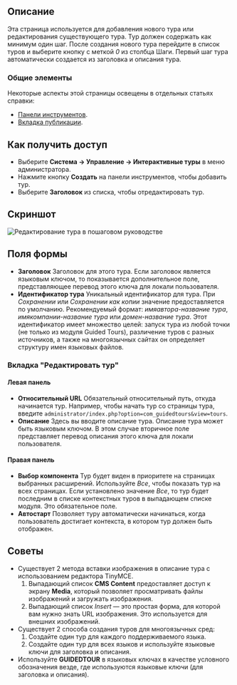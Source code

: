 <!-- Filename: Help4.x:Guided_Tours:_New_or_Edit_Tour / Display title: Экскурсии: Редактировать тур -->

## Описание

Эта страница используется для добавления нового тура или редактирования существующего тура. Тур должен содержать как минимум один шаг. После создания нового тура перейдите в список туров и выберите кнопку с меткой *0* из столбца Шаги. Первый шаг тура автоматически создается из заголовка и описания тура.

### Общие элементы

Некоторые аспекты этой страницы освещены в отдельных статьях справки:

* [Панели инструментов](jdocmanual?article=help/common-elements/toolbars).
* [Вкладка публикации](jdocmanual?article=help/common-elements/edit-publishing).

## Как получить доступ

- Выберите **Система -> Управление -> Интерактивные туры** в меню администратора.
- Нажмите кнопку **Создать** на панели инструментов, чтобы добавить тур.
- Выберите **Заголовок** из списка, чтобы отредактировать тур.


## Скриншот

![Редактирование тура в пошаговом руководстве](../../../ru/images/guided-tours/guided-tours-edit-tour.png)

## Поля формы

- **Заголовок** Заголовок для этого тура. Если заголовок является языковым ключом, то показывается дополнительное поле, представляющее перевод этого ключа для локали пользователя.
- **Идентификатор тура** Уникальный идентификатор для тура. При *Сохранении* или *Сохранении как копии* значение предоставляется по умолчанию. Рекомендуемый формат: *имяавтора-название тура*, *имякомпании-название тура* или *домен-название тура*. Этот идентификатор имеет множество целей: запуск тура из любой точки (не только из модуля Guided Tours), различение туров с разных источников, а также на многоязычных сайтах он определяет структуру имен языковых файлов.

### Вкладка "Редактировать тур"

#### Левая панель

- **Относительный URL** Обязательный относительный путь, откуда начинается тур. Например, чтобы начать тур со страницы тура, введите `administrator/index.php?option=com_guidedtours&view=tours`.
- **Описание** Здесь вы вводите описание тура. Описание тура может быть языковым ключом. В этом случае вторичное поле представляет перевод описания этого ключа для локали пользователя.

#### Правая панель

- **Выбор компонента** Тур будет виден в приоритете на страницах выбранных расширений. Используйте *Все*, чтобы показать тур на всех страницах. Если установлено значение *Все*, то тур будет последним в списке контекстных туров в выпадающем списке модуля. Это обязательное поле.
- **Автостарт** Позволяет туру автоматически начинаться, когда пользователь достигает контекста, в котором тур должен быть отображен.

## Советы

- Существует 2 метода вставки изображения в описание тура с использованием редактора TinyMCE.
  1. Выпадающий список **CMS Content** предоставляет доступ к экрану **Media**, который позволяет просматривать файлы изображений и загружать изображения.
  2. Выпадающий список *Insert* — это простая форма, для которой вам нужно знать URL изображения. Это используется для внешних изображений.
- Существует 2 способа создания туров для многоязычных сред:
  1. Создайте один тур для каждого поддерживаемого языка.
  2. Создайте один тур для всех языков и используйте языковые ключи для заголовка и описания.
- Используйте **GUIDEDTOUR** в языковых ключах в качестве условного обозначения везде, где используются языковые ключи (для заголовка и описания).


